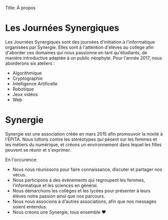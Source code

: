 Title: À propos

# Les Journées Synergiques

Les Journées Synergiques sont des journées d'initiation à l'informatique
organisées par Synergie. Elles sont à l'attention d'élèves au collège afin d'aborder ces domaines qui nous passionne en tant qu'étudiants, de manière introductive adaptée à un public néophyte.
Pour l'année 2017, nous aborderons six ateliers :

* Algorithmique
* Cryptographie
* Intelligence Artificelle
* Robotique
* Jeux vidéos
* Web 

# Synergie

Synergie est une association créée en mars 2015 afin promouvoir la mixité à
l'EPITA. Nous luttons contre les stéréotypes qui pèsent sur les femmes et les
métiers du numérique, et créons un environnement dans lequel les filles peuvent
se réunir et s'exprimer.

En l'occurence:

* Nous nous réunissons pour faire connaissance, discuter et partager nos
vécus.
* Nous participons à des évènements qui regroupent les femmes, l'informatique
et les sciences en général.
* Nous démarchons les collèges et les lycées pour présenter à leurs élèves
notre passion ainsi que nos parcours.
* Nous nous associons à d'autres associations, afin que nos messages soient entendus.
* Nous créons une Synergie, tous ensemble ♥

